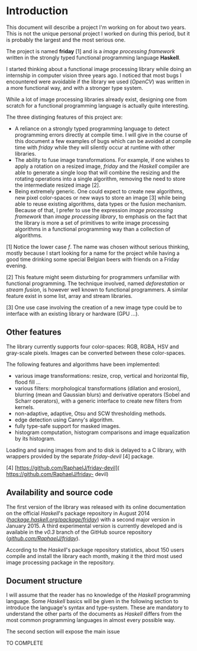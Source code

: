 # Introduction

This document will describe a project I'm working on for about two years. This
is not the unique personal project I worked on during this period, but it is
probably the largest and the most serious one.

The project is named **friday** [1] and is a *image processing framework*
written in the strongly typed functional programming language **Haskell**.

I started thinking about a functional image processing library while doing an
internship in computer vision three years ago. I noticed that most bugs I
encountered were avoidable if the library we used (*OpenCV*) was written in a
more functional way, and with a stronger type system.

While a lot of image processing libraries already exist, designing one from
scratch for a functional programming language is actually quite interesting.

The three distinging features of this project are:

* A reliance on a strongly typed programming language to detect programming
  errors directly at compile time. I will give in the course of this document
  a few examples of bugs which can be avoided at compile time with *friday*
  while they will silently occur at runtime with other libraries.
* The ability to fuse image transformations.
  For example, if one wishes to apply a rotation on a resized image, *friday*
  and the *Haskell* compiler are able to generate a single loop that will
  combine the resizing and the rotating operations into a single algorithm,
  removing the need to store the intermediate resized image [2].
* Being extremely generic. One could expect to create new algorithms, new
  pixel color-spaces or new ways to store an image [3] while being able to reuse
  existing algorithms, data types or the fusion mechanism.
  Because of that, I prefer to use the expression *image processing framework*
  than *image processing library*, to emphasis on  the fact that the library is
  more a set of primitives to write image processing algorithms in a functional
  programming way than a collection of algorithms.

[1] Notice the lower case *f*. The name was chosen without serious thinking,
mostly because I start looking for a name for the project while having a good
time drinking some special Belgian beers with friends on a Friday evening.

[2] This feature might seem disturbing for programmers unfamiliar with
functional programming. The technique involved, named *deforestation* or
*stream fusion*, is however well known to functional programmers. A similar
feature exist in some list, array and stream libraries.

[3] One use case involving the creation of a new image type could be to
interface with an existing library or hardware (GPU ...).

## Other features

The library currently supports four color-spaces: RGB, RGBA, HSV and gray-scale
pixels. Images can be converted between these color-spaces.

The following features and algorithms have been implemented:

* various image transformations: resize, crop, vertical and horizontal
  flip, flood fill ...
* various filters: morphological transformations (dilation and erosion),
  blurring (mean and Gaussian blurs) and derivative operators (Sobel and Scharr
  operators), with a generic interface to create new filters from kernels.
* non-adaptive, adaptive, Otsu and SCW thresholding methods.
* edge detection using Canny's algorithm.
* fully type-safe support for masked images.
* histogram computation, histogram comparisons and image equalization by its
  histogram.

Loading and saving images from and to disk is delayed to a C library, with
wrappers provided by the separate *friday-devil* [4] package.

[4]
[https://github.com/RaphaelJ/friday-devil](
https://github.com/RaphaelJ/friday- devil)

## Availability and source code

The first version of the library was released with its online documentation on
the official *Haskell*'s package repository in August 2014
(*[hackage.haskell.org/package/friday](
http://hackage.haskell.org/package/friday)*) with a second major version in
January 2015.
A third experimental version is currently developed and is available in the
*v0.3* branch of the GitHub source repository
(*[github.com/RaphaelJ/friday](http://github.com/RaphaelJ/friday)*).

According to the *Haskell*'s package repository statistics, about 150 users
compile and install the library each month, making it the third most used image
processing package in the repository.

## Document structure

I will assume that the reader has no knowledge of the *Haskell* programming
language. Some *Haskell* basics will be given in the following section to
introduce the language's syntax and type-system. These are mandatory 
to understand the other parts of the documents as *Haskell* differs from the 
most common programming languages in almost every possible way.

The second section will expose the main issue

TO COMPLETE


